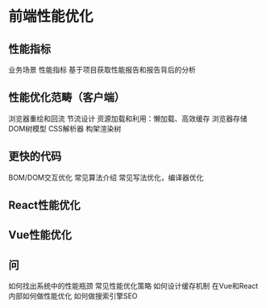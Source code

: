 # 前端性能优化
## 性能指标
业务场景 性能指标  基于项目获取性能报告和报告背后的分析

## 性能优化范畴（客户端）

浏览器重绘和回流
节流设计 资源加载和利用：懒加载、高效缓存
浏览器存储
DOM树模型
CSS解析器
构架渲染树
## 更快的代码
BOM/DOM交互优化
常见算法介绍
常见写法优化，编译器优化
## React性能优化
## Vue性能优化
## 问
如何找出系统中的性能瓶颈
常见性能优化策略
如何设计缓存机制
在Vue和React内部如何做性能优化
如何做搜索引擎SEO